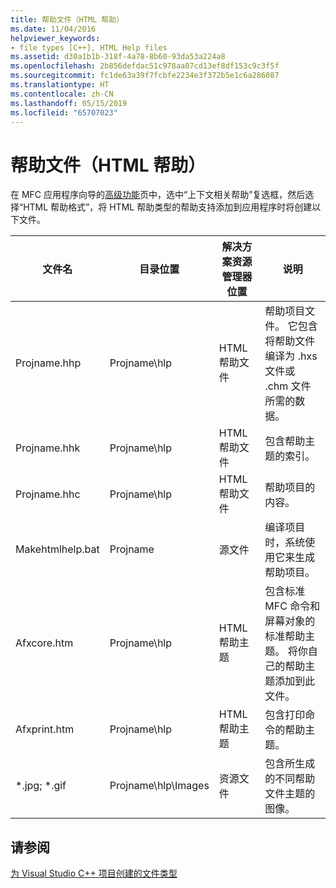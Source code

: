 ```yaml
---
title: 帮助文件（HTML 帮助）
ms.date: 11/04/2016
helpviewer_keywords:
- file types [C++], HTML Help files
ms.assetid: d30a1b1b-318f-4a78-8b60-93da53a224a8
ms.openlocfilehash: 2b856defdac51c978aa07cd13ef8df153c9c3f5f
ms.sourcegitcommit: fc1de63a39f7fcbfe2234e3f372b5e1c6a286087
ms.translationtype: HT
ms.contentlocale: zh-CN
ms.lasthandoff: 05/15/2019
ms.locfileid: "65707023"
---
```

# <a name="help-files-html-help"></a>帮助文件（HTML 帮助）

在 MFC 应用程序向导的[高级功能](../../mfc/reference/advanced-features-mfc-application-wizard.md)页中，选中“上下文相关帮助”复选框，然后选择“HTML 帮助格式”，将 HTML 帮助类型的帮助支持添加到应用程序时将创建以下文件。

|文件名|目录位置|解决方案资源管理器位置|说明|
|---------------|------------------------|--------------------------------|-----------------|
|Projname.hhp|Projname\hlp|HTML 帮助文件|帮助项目文件。 它包含将帮助文件编译为 .hxs 文件或 .chm 文件所需的数据。|
|Projname.hhk|Projname\hlp|HTML 帮助文件|包含帮助主题的索引。|
|Projname.hhc|Projname\hlp|HTML 帮助文件|帮助项目的内容。|
|Makehtmlhelp.bat|Projname|源文件|编译项目时，系统使用它来生成帮助项目。|
|Afxcore.htm|Projname\hlp|HTML 帮助主题|包含标准 MFC 命令和屏幕对象的标准帮助主题。 将你自己的帮助主题添加到此文件。|
|Afxprint.htm|Projname\hlp|HTML 帮助主题|包含打印命令的帮助主题。|
|*.jpg; \*.gif|Projname\hlp\Images|资源文件|包含所生成的不同帮助文件主题的图像。|

## <a name="see-also"></a>请参阅

[为 Visual Studio C++ 项目创建的文件类型](file-types-created-for-visual-cpp-projects.md)
